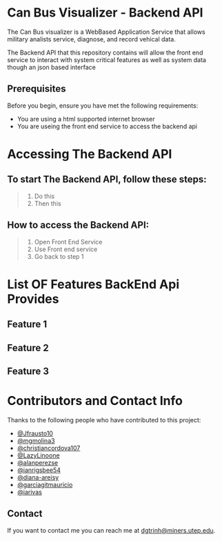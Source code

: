 # Can Bus Visualizer - Backend API

The Can Bus visualizer is a WebBased Application Service that allows military analists service, diagnose, and record vehical data.

The Backend API that this repository contains will allow the front end service to interact with system critical features as well as system data though an json based interface

## Prerequisites

Before you begin, ensure you have met the following requirements:
* You are using a html supported internet browser
* You are useing the front end service to access the backend api

# Accessing The Backend API

## To start The Backend API, follow these steps:
>1. Do this
>2. Then this

## How to access the Backend API:
>1. Open Front End Service
>2. Use Front end service
>3. Go back to step 1


# List OF Features BackEnd Api Provides

## Feature 1

## Feature 2

## Feature 3





# Contributors and Contact Info
Thanks to the following people who have contributed to this project:
* [@Jfrausto10](https://github.com/jfrausto10) 
* [@mgmolina3](https://github.com/mgmolina3) 
* [@christiancordova107](https://github.com/christiancordova107) 
* [@LazyLinoone](https://github.com/LazyLinoone) 
* [@alanperezse](https://github.com/alanperezse) 
* [@ianrigsbee54](https://github.com/ianrigsbee54)
* [@diana-areisy](https://github.com/diana-areisy)
* [@garciagitmauricio](https://github.com/garciagitmauricio)
* [@iarivas](https://github.com/iarivas)

## Contact
If you want to contact me you can reach me at <dgtrinh@miners.utep.edu>.